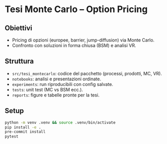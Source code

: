 # Tesi Monte Carlo – Option Pricing

## Obiettivi
- Pricing di opzioni (europee, barrier, jump-diffusion) via Monte Carlo.
- Confronto con soluzioni in forma chiusa (BSM) e analisi VR.

## Struttura
- `src/tesi_montecarlo`: codice del pacchetto (processi, prodotti, MC, VR).
- `notebooks`: analisi e presentazioni ordinate.
- `experiments`: run riproducibili con config salvate.
- `tests`: unit test (MC vs BSM ecc.).
- `reports`: figure e tabelle pronte per la tesi.

## Setup
```bash
python -m venv .venv && source .venv/bin/activate
pip install -e .
pre-commit install
pytest
